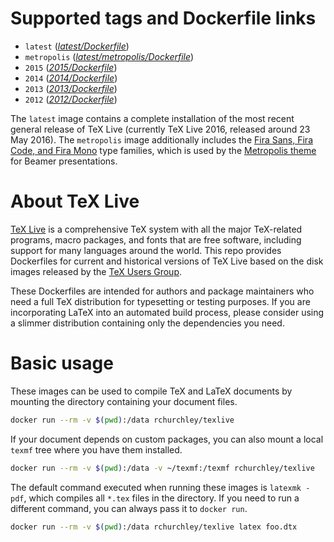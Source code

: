 # Supported tags and Dockerfile links

- `latest` ([*latest/Dockerfile*][latest])
- `metropolis` ([*latest/metropolis/Dockerfile*][metropolis])
- `2015` ([*2015/Dockerfile*][2015])
- `2014` ([*2014/Dockerfile*][2014])
- `2013` ([*2013/Dockerfile*][2013])
- `2012` ([*2012/Dockerfile*][2012])

[latest]: https://github.com/rchurchley/docker-texlive/blob/latest/Dockerfile
[2015]: https://github.com/rchurchley/docker-texlive/blob/2015/Dockerfile
[2014]: https://github.com/rchurchley/docker-texlive/blob/2014/Dockerfile
[2013]: https://github.com/rchurchley/docker-texlive/blob/2013/Dockerfile
[2012]: https://github.com/rchurchley/docker-texlive/blob/2012/Dockerfile
[metropolis]: https://github.com/rchurchley/docker-texlive/blob/latest/metropolis/Dockerfile

The `latest` image contains a complete installation of the most recent general release of TeX Live (currently TeX Live 2016, released around 23 May 2016). The `metropolis` image additionally includes the [Fira Sans, Fira Code, and Fira Mono](https://carrois.com/typefaces/FiraSans/) type families, which is used by the [Metropolis theme](https://github.com/matze/mtheme) for Beamer presentations.



# About TeX Live

[TeX Live](https://www.tug.org/texlive/) is a comprehensive TeX system with all the major TeX-related programs, macro packages, and fonts that are free software, including support for many languages around the world.
This repo provides Dockerfiles for current and historical versions of TeX Live  based on the disk images released by the [TeX Users Group](https://www.tug.org).

These Dockerfiles are intended for authors and package maintainers who need a full TeX distribution for typesetting or testing purposes. If you are incorporating LaTeX into an automated build process, please consider using a slimmer distribution containing only the dependencies you need.


# Basic usage

These images can be used to compile TeX and LaTeX documents by mounting the directory containing your document files.

```bash
docker run --rm -v $(pwd):/data rchurchley/texlive
```

If your document depends on custom packages, you can also mount a local `texmf` tree where you have them installed.

```bash
docker run --rm -v $(pwd):/data -v ~/texmf:/texmf rchurchley/texlive
```

The default command executed when running these images is `latexmk -pdf`, which compiles all `*.tex` files in the directory. If you need to run a different command, you can always pass it to `docker run`.

```bash
docker run --rm -v $(pwd):/data rchurchley/texlive latex foo.dtx
```